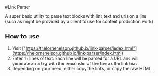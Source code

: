 #Link Parser

A super basic utility to parse text blocks with link text and urls on a line (such as might be provided by a client to use for content production work)

## How to use

1. Visit ["https://thelornenelson.github.io/link-parser/index.html"](https://thelornenelson.github.io/link-parser/index.html)
2. Enter 1+ lines of text. Each line will be parsed for a URL and will generate an a tag with the remainder of the line as the link text
3. Depending on your need, either copy the links, or copy the raw HTML.
